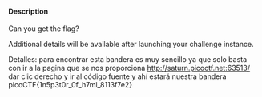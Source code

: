 #### Description

Can you get the flag?

Additional details will be available after launching your challenge instance.

Detalles: para encontrar esta bandera es muy sencillo ya que solo basta con ir a la pagina que se nos proporciona http://saturn.picoctf.net:63513/ dar clic derecho y ir al código fuente y ahí estará nuestra bandera  
picoCTF{1n5p3t0r_0f_h7ml_8113f7e2} 